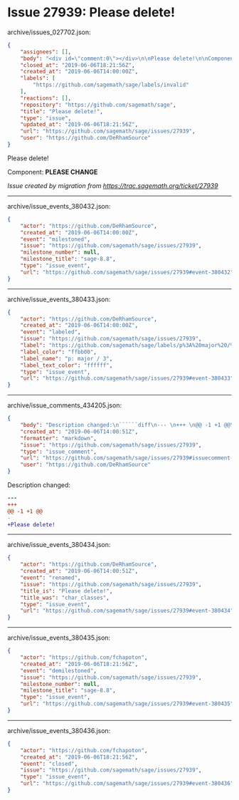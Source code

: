 # Issue 27939: Please delete!

archive/issues_027702.json:
```json
{
    "assignees": [],
    "body": "<div id=\"comment:0\"></div>\n\nPlease delete!\n\nComponent: **PLEASE CHANGE**\n\n_Issue created by migration from https://trac.sagemath.org/ticket/27939_\n\n",
    "closed_at": "2019-06-06T18:21:56Z",
    "created_at": "2019-06-06T14:00:00Z",
    "labels": [
        "https://github.com/sagemath/sage/labels/invalid"
    ],
    "reactions": [],
    "repository": "https://github.com/sagemath/sage",
    "title": "Please delete!",
    "type": "issue",
    "updated_at": "2019-06-06T18:21:56Z",
    "url": "https://github.com/sagemath/sage/issues/27939",
    "user": "https://github.com/DeRhamSource"
}
```
<div id="comment:0"></div>

Please delete!

Component: **PLEASE CHANGE**

_Issue created by migration from https://trac.sagemath.org/ticket/27939_





---

archive/issue_events_380432.json:
```json
{
    "actor": "https://github.com/DeRhamSource",
    "created_at": "2019-06-06T14:00:00Z",
    "event": "milestoned",
    "issue": "https://github.com/sagemath/sage/issues/27939",
    "milestone_number": null,
    "milestone_title": "sage-8.8",
    "type": "issue_event",
    "url": "https://github.com/sagemath/sage/issues/27939#event-380432"
}
```



---

archive/issue_events_380433.json:
```json
{
    "actor": "https://github.com/DeRhamSource",
    "created_at": "2019-06-06T14:00:00Z",
    "event": "labeled",
    "issue": "https://github.com/sagemath/sage/issues/27939",
    "label": "https://github.com/sagemath/sage/labels/p%3A%20major%20/%203",
    "label_color": "ffbb00",
    "label_name": "p: major / 3",
    "label_text_color": "ffffff",
    "type": "issue_event",
    "url": "https://github.com/sagemath/sage/issues/27939#event-380433"
}
```



---

archive/issue_comments_434205.json:
```json
{
    "body": "Description changed:\n``````diff\n--- \n+++ \n@@ -1 +1 @@\n-\n+Please delete!\n``````\n",
    "created_at": "2019-06-06T14:00:51Z",
    "formatter": "markdown",
    "issue": "https://github.com/sagemath/sage/issues/27939",
    "type": "issue_comment",
    "url": "https://github.com/sagemath/sage/issues/27939#issuecomment-434205",
    "user": "https://github.com/DeRhamSource"
}
```

Description changed:
``````diff
--- 
+++ 
@@ -1 +1 @@
-
+Please delete!
``````




---

archive/issue_events_380434.json:
```json
{
    "actor": "https://github.com/DeRhamSource",
    "created_at": "2019-06-06T14:00:51Z",
    "event": "renamed",
    "issue": "https://github.com/sagemath/sage/issues/27939",
    "title_is": "Please delete!",
    "title_was": "char_classes",
    "type": "issue_event",
    "url": "https://github.com/sagemath/sage/issues/27939#event-380434"
}
```



---

archive/issue_events_380435.json:
```json
{
    "actor": "https://github.com/fchapoton",
    "created_at": "2019-06-06T18:21:56Z",
    "event": "demilestoned",
    "issue": "https://github.com/sagemath/sage/issues/27939",
    "milestone_number": null,
    "milestone_title": "sage-8.8",
    "type": "issue_event",
    "url": "https://github.com/sagemath/sage/issues/27939#event-380435"
}
```



---

archive/issue_events_380436.json:
```json
{
    "actor": "https://github.com/fchapoton",
    "created_at": "2019-06-06T18:21:56Z",
    "event": "closed",
    "issue": "https://github.com/sagemath/sage/issues/27939",
    "type": "issue_event",
    "url": "https://github.com/sagemath/sage/issues/27939#event-380436"
}
```
